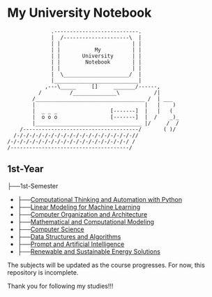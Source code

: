 # My University Notebook

```
              .---------------------------.            
              |  /---------------------\  |            
              | |                       | |            
              | |           My          | |            
              | |       University      | |            
              | |        Notebook       | |            
              | |                       | |            
              |  \_____________________/  |            
              |___________________________|            
            ,---\_____     []     _______/------,      
          /         /______________\           /|      
        /___________________________________ /  | ___  
        |                                   |   |    ) 
        |  _ _ _                 [-------]  |   |   (  
        |  o o o                 [-------]  |  /    _)_
        |__________________________________ |/     /  /
    /-------------------------------------/       ( )/ 
  /-/-/-/-/-/-/-/-/-/-/-/-/-/-/-/-/-/-/-//            
/-/-/-/-/-/-/-/-/-/-/-/-/-/-/-/-/-/-/-/ /              
/--------------------------------------/
```

## 1st-Year

├──1st-Semester
- ├──[Computational Thinking and Automation with Python](1st-Semester/├──Computational_Thinking_and_Automation_with_Python)
- ├──[Linear Modeling for Machine Learning](1st-Semester/├──Linear_Modeling_for_Machine_Learning)
- ├──[Computer Organization and Architecture](1st-Semester/├──Computer_Organization_and_Architecture)
- ├──[Mathematical and Computational Modeling](1st-Semester/├──Mathematical_and_Computational_Modeling)
- ├──[Computer Science](1st-Semester/├──Computer_Science)
- ├──[Data Structures and Algorithms](1st-Semester/├──Data_Structures_and_Algorithms)
- ├──[Prompt and Artificial Intelligence](1st-Semester/├──Prompt_and_Artificial_Intelligence)
- ├──[Renewable and Sustainable Energy Solutions](1st-Semester/├──Renewable_and_Sustainable_Energy_Solutions)

The subjects will be updated as the course progresses. For now, this repository is incomplete.

Thank you for following my studies!!!
